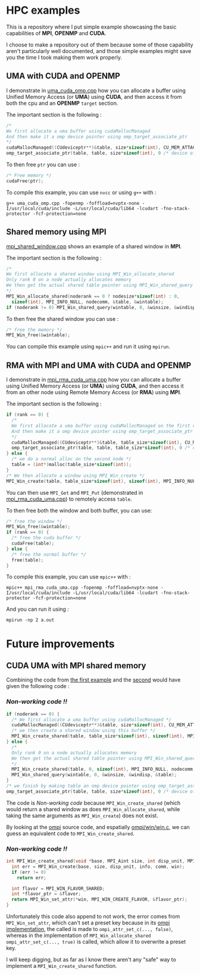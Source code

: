 # HPC examples

This is a repository where I put simple example showcasing the basic capabilities of __MPI__, __OPENMP__ and __CUDA__.

I choose to make a repository out of them because some of those capability aren't particularly well documented, and those simple examples might save you the time I took making them work properly.

## UMA with CUDA and OPENMP

I demonstrate in [uma_cuda_omp.cpp](./uma_cuda_omp.cpp) how you can allocate a buffer using Unified Memory Access (or __UMA__) using __CUDA__, and then access it from both the cpu and an __OPENMP__ `target` section.

The important section is the following :

```cpp
/*
We first allocate a uma buffer using cudaMallocManaged
And then make it a omp device pointer using omp_target_associate_ptr
*/
cudaMallocManaged((CUdeviceptr**)&table, size*sizeof(int), CU_MEM_ATTACH_GLOBAL);
omp_target_associate_ptr(table, table, size*sizeof(int), 0 /* device offset */ , gpuid);
```

To then free `ptr` you can use :

```cpp
/* Free memory */
cudaFree(ptr);
```

To compile this example, you can use `nvcc` or using `g++` with :

```shell
g++ uma_cuda_omp.cpp -fopenmp -foffload=nvptx-none -I/usr/local/cuda/include -L/usr/local/cuda/lib64 -lcudart -fno-stack-protector -fcf-protection=none
```

## Shared memory using MPI

[mpi_shared_window.cpp](./mpi_shared_window.cpp) shows an example of a shared window in __MPI__.

The important section is the following :

```cpp
/*
We first allocate a shared window using MPI_Win_allocate_shared
Only rank 0 on a node actually allocates memory
We then get the actual shared table pointer using MPI_Win_shared_query
*/
MPI_Win_allocate_shared(noderank == 0 ? nodesize*sizeof(int) : 0,
  sizeof(int), MPI_INFO_NULL, nodecomm, &table, &wintable);
if (noderank != 0) MPI_Win_shared_query(wintable, 0, &winsize, &windisp, &table);
```

To then free the shared window you can use :

```cpp
/* free the memory */
MPI_Win_free(&wintable);
```

You can compile this example using `mpic++` and run it using `mpirun`.

## RMA with MPI and UMA with CUDA and OPENMP

I demonstrate in [mpi_rma_cuda_uma.cpp](./mpi_rma_cuda_uma.cpp) how you can allocate a buffer using Unified Memory Access (or __UMA__) using __CUDA__, and then access it from an other node using Remote Memory Access (or __RMA__) using __MPI__.

The important section is the following :

```cpp
if (rank == 0) {
  /*
  We first allocate a uma buffer using cudaMallocManaged on the first rank
  And then make it a omp device pointer using omp_target_associate_ptr
  */
  cudaMallocManaged((CUdeviceptr**)&table, table_size*sizeof(int), CU_MEM_ATTACH_GLOBAL);
  omp_target_associate_ptr(table, table, table_size*sizeof(int), 0 /* device offset */ , gpuid);
} else {
  /* we do a normal alloc on the second node */
  table = (int*)malloc(table_size*sizeof(int));
}
/* We then allocate a window using MPI_Win_create */
MPI_Win_create(table, table_size*sizeof(int), sizeof(int), MPI_INFO_NULL, MPI_COMM_WORLD, &wintable);
```

You can then use `MPI_Get` and `MPI_Put` (demonstrated in [mpi_rma_cuda_uma.cpp](./mpi_rma_cuda_uma.cpp)) to remotely access `table`.

To then free both the window and both buffer, you can use:

```cpp
/* free the window */
MPI_Win_free(&wintable);
if (rank == 0) {
  /* free the cuda buffer */
  cudaFree(table);
} else {
  /* free the normal buffer */
  free(table);
}
```

To compile this example, you can use `mpic++` with :

```shell
mpic++ mpi_rma_cuda_uma.cpp -fopenmp -foffload=nvptx-none -I/usr/local/cuda/include -L/usr/local/cuda/lib64 -lcudart -fno-stack-protector -fcf-protection=none
```

And you can run it using :

```shell
mpirun -np 2 a.out
```

# Future improvements

## CUDA UMA with MPI shared memory

Combining the code from [the first example](#uma-with-cuda-and-openmp) and the [second](#shared-memory-using-mpi) would have given the following code :

### *Non-working code !!*

```cpp
if (noderank == 0) {
  /* We first allocate a uma buffer using cudaMallocManaged */
  cudaMallocManaged((CUdeviceptr**)&table, size*sizeof(int), CU_MEM_ATTACH_GLOBAL);
  /* we then create a shared window using this buffer */
  MPI_Win_create_shared(table, table_size*sizeof(int), sizeof(int), MPI_INFO_NULL, nodecomm, &wintable); // analogous to MPI_Win_create
} else {
  /*
  Only rank 0 on a node actually allocates memory
  We then get the actual shared table pointer using MPI_Win_shared_query
  */
  MPI_Win_create_shared(table, 0, sizeof(int), MPI_INFO_NULL, nodecomm, &wintable);
  MPI_Win_shared_query(wintable, 0, &winsize, &windisp, &table);
}
/* we finish by making table an omp device pointer using omp_target_associate_ptr */
omp_target_associate_ptr(table, table, size*sizeof(int), 0 /* device offset */ , gpuid);
```

The code is *Non-working code* because `MPI_Win_create_shared` (which would return a shared window as does `MPI_Win_allocate_shared`, while taking the same arguments as `MPI_Win_create`) does not exist.

By looking at the [ompi](https://github.com/open-mpi/ompi/blob/master/ompi) source code, and espatially [ompi/win/win.c](https://github.com/open-mpi/ompi/blob/master/ompi/win/win.c), we can guess an equivalent code to `MPI_Win_create_shared`.

### *Non-working code !!*

```cpp
int MPI_Win_create_shared(void *base, MPI_Aint size, int disp_unit, MPI_Info info, MPI_Comm comm, MPI_Win *win) {
  int err = MPI_Win_create(base, size, disp_unit, info, comm, win);
  if (err != 0)
    return err;

  int flavor = MPI_WIN_FLAVOR_SHARED;
  int *flavor_ptr = &flavor;
  return MPI_Win_set_attr(*win, MPI_WIN_CREATE_FLAVOR, &flavor_ptr);
}
```

Unfortunately this code also append to not work, the error comes from `MPI_Win_set_attr`, which can't set a preset key because in its [ompi implementation](https://github.com/open-mpi/ompi/blob/master/ompi/mpi/c/win_set_attr.c), the called is made to `ompi_attr_set_c(..., false)`, whereas in the implementation of `MPI_Win_allocate_shared` `ompi_attr_set_c(..., true)` is called, which allow it to overwrite a preset key.

I will keep digging, but as far as I know there aren't any "safe" way to implement a `MPI_Win_create_shared` function.
